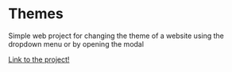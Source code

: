 # Themes
Simple web project for changing the theme of a website using the dropdown menu or by opening the modal


[Link to the project!](https://honeypacket.github.io/Themes/)
